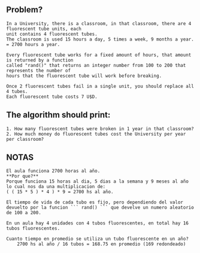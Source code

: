 ## Problem?

    In a University, there is a classroom, in that classroom, there are 4 fluorescent tube units, each
    unit contains 4 fluorescent tubes.
    The classroom is used 15 hours a day, 5 times a week, 9 months a year. = 2700 hours a year.

    Every fluorescent tube works for a fixed amount of hours, that amount is returned by a function
    called "rand()" that returns an integer number from 100 to 200 that represents the number of
    hours that the fluorescent tube will work before breaking.

    Once 2 fluorescent tubes fail in a single unit, you should replace all 4 tubes.
    Each fluorescent tube costs 7 U$D.

## The algorithm should print:

    1. How many fluorescent tubes were broken in 1 year in that classroom?
    2. How much money do fluorescent tubes cost the University per year per classroom?

## NOTAS

    El aula funciona 2700 horas al año.
    **Por que?**
    Porque funciona 15 horas al dia, 5 dias a la semana y 9 meses al año lo cual nos da una multiplicacion de:
    ( ( 15 * 5 ) * 4 ) * 9 = 2700 hs al año.

    El tiempo de vida de cada tubo es fijo, pero dependiendo del valor devuelto por la funcion ``` rand() ``` que develve un numero aleatorio de 100 a 200.

    En un aula hay 4 unidades con 4 tubos fluorescentes, en total hay 16 tubos fluorescentes.

    Cuanto tiempo en promedio se utiliza un tubo fluorescente en un año?
        2700 hs al año / 16 tubos = 168.75 en promedio (169 redondeado)
